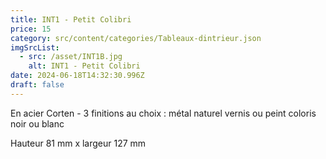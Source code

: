 ```yaml
---
title: INT1 - Petit Colibri
price: 15
category: src/content/categories/Tableaux-dintrieur.json
imgSrcList:
  - src: /asset/INT1B.jpg
    alt: INT1 - Petit Colibri
date: 2024-06-18T14:32:30.996Z
draft: false
---
```


En acier Corten - 3 finitions au choix : métal naturel vernis ou peint coloris noir ou blanc

Hauteur 81 mm x largeur 127 mm
